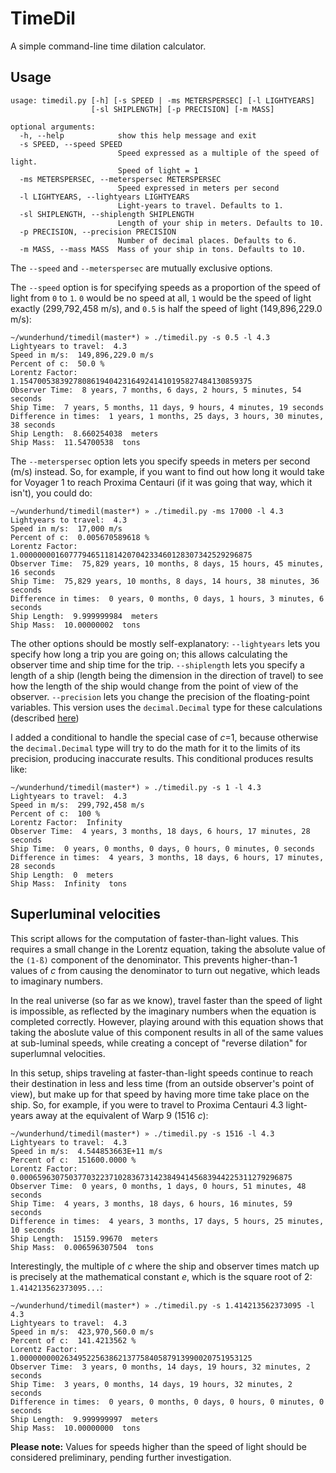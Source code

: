 # TimeDil
A simple command-line time dilation calculator. 

## Usage
```
usage: timedil.py [-h] [-s SPEED | -ms METERSPERSEC] [-l LIGHTYEARS]
                  [-sl SHIPLENGTH] [-p PRECISION] [-m MASS]

optional arguments:
  -h, --help            show this help message and exit
  -s SPEED, --speed SPEED
                        Speed expressed as a multiple of the speed of light.
                        Speed of light = 1
  -ms METERSPERSEC, --meterspersec METERSPERSEC
                        Speed expressed in meters per second
  -l LIGHTYEARS, --lightyears LIGHTYEARS
                        Light-years to travel. Defaults to 1.
  -sl SHIPLENGTH, --shiplength SHIPLENGTH
                        Length of your ship in meters. Defaults to 10.
  -p PRECISION, --precision PRECISION
                        Number of decimal places. Defaults to 6.
  -m MASS, --mass MASS  Mass of your ship in tons. Defaults to 10.
```

The `--speed` and `--meterspersec` are mutually exclusive options. 

The `--speed` option is for specifying speeds as a proportion of the speed of light from `0` to `1`. `0` would be no speed at all, `1` would be the speed of light exactly (299,792,458 m/s), and `0.5` is half the speed of light (149,896,229.0 m/s):
```
~/wunderhund/timedil(master*) » ./timedil.py -s 0.5 -l 4.3                              
Lightyears to travel:  4.3
Speed in m/s:  149,896,229.0 m/s
Percent of c:  50.0 %
Lorentz Factor:  1.1547005383927808619404231649241410195827484130859375
Observer Time:  8 years, 7 months, 6 days, 2 hours, 5 minutes, 54 seconds
Ship Time:  7 years, 5 months, 11 days, 9 hours, 4 minutes, 19 seconds
Difference in times:  1 years, 1 months, 25 days, 3 hours, 30 minutes, 38 seconds
Ship Length:  8.660254038  meters
Ship Mass:  11.54700538  tons
```

The `--meterspersec` option lets you specify speeds in meters per second (m/s) instead. So, for example, if you want to find out how long it would take for Voyager 1 to reach Proxima Centauri (if it was going that way, which it isn't), you could do:
```
~/wunderhund/timedil(master*) » ./timedil.py -ms 17000 -l 4.3                           
Lightyears to travel:  4.3
Speed in m/s:  17,000 m/s
Percent of c:  0.005670589618 %
Lorentz Factor:  1.0000000016077794651181420704233460128307342529296875
Observer Time:  75,829 years, 10 months, 8 days, 15 hours, 45 minutes, 16 seconds
Ship Time:  75,829 years, 10 months, 8 days, 14 hours, 38 minutes, 36 seconds
Difference in times:  0 years, 0 months, 0 days, 1 hours, 3 minutes, 6 seconds
Ship Length:  9.999999984  meters
Ship Mass:  10.00000002  tons
```

The other options should be mostly self-explanatory:
`--lightyears` lets you specify how long a trip you are going on; this allows calculating the observer time and ship time for the trip.
`--shiplength` lets you specify a length of a ship (length being the dimension in the direction of travel) to see how the length of the ship would change from the point of view of the observer.
`--precision` lets you change the precision of the floating-point variables. This version uses the `decimal.Decimal` type for these calculations (described [here](https://docs.python.org/2/library/decimal.html))

I added a conditional to handle the special case of _c_=1, because otherwise the `decimal.Decimal` type will try to do the math for it to the limits of its precision, producing inaccurate results. This conditional produces results like:
```
~/wunderhund/timedil(master*) » ./timedil.py -s 1 -l 4.3                                
Lightyears to travel:  4.3
Speed in m/s:  299,792,458 m/s
Percent of c:  100 %
Lorentz Factor:  Infinity
Observer Time:  4 years, 3 months, 18 days, 6 hours, 17 minutes, 28 seconds
Ship Time:  0 years, 0 months, 0 days, 0 hours, 0 minutes, 0 seconds
Difference in times:  4 years, 3 months, 18 days, 6 hours, 17 minutes, 28 seconds
Ship Length:  0  meters
Ship Mass:  Infinity  tons
```

## Superluminal velocities

This script allows for the computation of faster-than-light values. This requires a small change in the Lorentz equation, taking the absolute value of the `(1-ß)` component of the denominator. This prevents higher-than-1 values of _c_ from causing the denominator to turn out negative, which leads to imaginary numbers.

In the real universe (so far as we know), travel faster than the speed of light is impossible, as reflected by the imaginary numbers when the equation is completed correctly. However, playing around with this equation shows that taking the aboslute value of this component results in all of the same values at sub-luminal speeds, while creating a concept of "reverse dilation" for superlumnal velocities.

In this setup, ships traveling at faster-than-light speeds continue to reach their destination in less and less time (from an outside observer's point of view), but make up for that speed by having more time take place on the ship. So, for example, if you were to travel to Proxima Centauri 4.3 light-years away at the equivalent of Warp 9 (1516 _c_):
```
~/wunderhund/timedil(master*) » ./timedil.py -s 1516 -l 4.3                             
Lightyears to travel:  4.3
Speed in m/s:  4.544853663E+11 m/s
Percent of c:  151600.0000 %
Lorentz Factor:  0.0006596307503770322371028367314238494145683944225311279296875
Observer Time:  0 years, 0 months, 1 days, 0 hours, 51 minutes, 48 seconds
Ship Time:  4 years, 3 months, 18 days, 6 hours, 16 minutes, 59 seconds
Difference in times:  4 years, 3 months, 17 days, 5 hours, 25 minutes, 10 seconds
Ship Length:  15159.99670  meters
Ship Mass:  0.006596307504  tons
```

Interestingly, the multiple of _c_ where the ship and observer times match up is precisely at the mathematical constant _e_, which is the square root of 2: `1.414213562373095...`:
```
~/wunderhund/timedil(master*) » ./timedil.py -s 1.414213562373095 -l 4.3                
Lightyears to travel:  4.3
Speed in m/s:  423,970,560.0 m/s
Percent of c:  141.4213562 %
Lorentz Factor:  1.0000000002634952256386213775840587913990020751953125
Observer Time:  3 years, 0 months, 14 days, 19 hours, 32 minutes, 2 seconds
Ship Time:  3 years, 0 months, 14 days, 19 hours, 32 minutes, 2 seconds
Difference in times:  0 years, 0 months, 0 days, 0 hours, 0 minutes, 0 seconds
Ship Length:  9.999999997  meters
Ship Mass:  10.00000000  tons
```

**Please note:** Values for speeds higher than the speed of light should be considered preliminary, pending further investigation.
